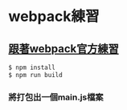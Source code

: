 # webpack練習  

## [跟著webpack官方練習](https://webpack.js.org/guides/getting-started/)

```sh  
$ npm install
$ npm run build  
```  

### 將打包出一個main.js檔案